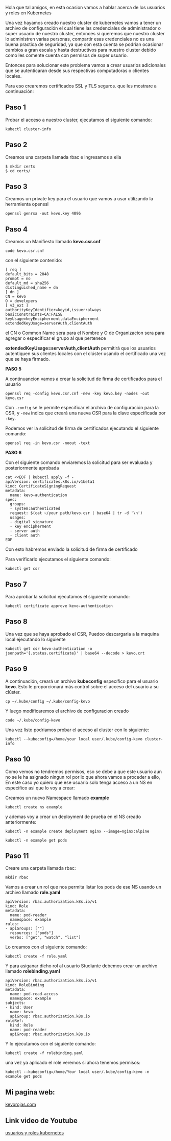 Hola que tal amigos, en esta ocasion vamos a hablar acerca de los usuarios y roles en Kubernetes

Una vez hayamos creado nuestro cluster de kubernetes vamos a tener un archivo de configuración el cual tiene las credenciales de administrador o super usuario de nuestro cluster, entonces si queremos que nuestro cluster lo administren varias personas, compartir esas credenciales no es una buena practica de seguridad, ya que con esta cuenta se podrían ocasionar cambios a gran escala y hasta destructivos para nuestro cluster debido como les comente cuenta con permisos de super usuario.

Entonces para solucionar este problema vamos a crear usuarios adicionales que se autenticaran desde sus respectivas computadoras o clientes locales.

Para eso crearemos certificados SSL y TLS seguros. que les mostrare a continuación:

## Paso 1

Probar el acceso a nuestro cluster, ejecutamos el siguiente comando:

```
kubectl cluster-info
```

## Paso 2

Creamos una carpeta llamada rbac e ingresamos a ella

```
$ mkdir certs
$ cd certs/
```

## Paso 3

Creamos un private key para el usuario que vamos a usar utilizando la herramienta openssl

```
openssl genrsa -out kevo.key 4096
```

## Paso 4

Creamos un Manifiesto llamado  **kevo.csr.cnf**

```
code kevo.csr.cnf
```

con el siguiente contenido:

```
[ req ]
default_bits = 2048
prompt = no
default_md = sha256
distinguished_name = dn
[ dn ]
CN = kevo
O = developers
[ v3_ext ]
authorityKeyIdentifier=keyid,issuer:always
basicConstraints=CA:FALSE
keyUsage=keyEncipherment,dataEncipherment
extendedKeyUsage=serverAuth,clientAuth
```

el CN o Common Name sera para el Nombre y O de Organizacion sera para agregar o especificar el grupo al que pertenece

**extendedKeyUsage=serverAuth,clientAuth** permitirá que los usuarios autentiquen sus clientes locales con el clúster usando el certificado una vez que se haya firmado.



**PASO 5**

A continuancion vamos a crear la solicitud de firma de certificados para el usuario

```
openssl req -config kevo.csr.cnf -new -key kevo.key -nodes -out kevo.csr
```

Con `-config` se le permite especificar el archivo de configuración para la CSR, y `-new` indica que creará una nueva CSR para la clave especificada por `-key`.

Podemos ver la solicitud de firma de certificados ejecutando el siguiente comando:

```
openssl req -in kevo.csr -noout -text
```

**PASO 6**

Con el siguiente comando enviaremos la solicitud para ser evaluada y posteriormente aprobada

```
cat <<EOF | kubectl apply -f -
apiVersion: certificates.k8s.io/v1beta1
kind: CertificateSigningRequest
metadata:
  name: kevo-authentication
spec:
  groups:
  - system:authenticated
  request: $(cat ~/your path/kevo.csr | base64 | tr -d '\n')
  usages:
  - digital signature
  - key encipherment
  - server auth
  - client auth
EOF
```

Con esto habremos enviado la solicitud de firma de certificado

Para verificarlo ejecutamos el siguiente comando:

```
kubectl get csr
```

## Paso 7

Para aprobar la solicitud ejecutamos el siguiente comando:

```
kubectl certificate approve kevo-authentication
```

## Paso 8

Una vez que se haya  aprobado el CSR, Puedoo descargarla a la maquina local ejecutando lo siguiente

```
kubectl get csr kevo-authentication -o jsonpath='{.status.certificate}' | base64 --decode > kevo.crt
```

## Paso 9

A continuación, creará un archivo **kubeconfig** específico para el usuario **kevo**. Esto le proporcionará más control sobre el acceso del usuario a su clúster.

```
cp ~/.kube/config ~/.kube/config-kevo
```

Y luego modificaremos el archivo de configuracion creado 

```
code ~/.kube/config-kevo
```

Una vez listo podriamos probar el acceso al cluster con lo siguiente:

```
kubectl --kubeconfig=/home/your local user/.kube/config-kevo cluster-info
```



## Paso 10

Como vemos no tendremos permisos, eso se debe a que este usuario aun no se le ha asignado ningun rol por lo que ahora vamos a proceder a ello, En este caso yo quiero que ese usuario solo tenga acceso a un NS en especifico asi que lo voy a crear:



Creamos un nuevo Namespace llamado **example**

```
kubectl create ns example
```

y ademas voy a crear un deployment de prueba en el NS creado anteriormente:

```
kubectl -n example create deployment nginx --image=nginx:alpine
```

```
kubectl -n example get pods
```

## Paso 11

Creare una carpeta llamada rbac:

```
mkdir rbac
```

Vamos a crear un rol que nos permita listar los pods de ese NS usando un archivo llamado **role.yaml**

```
apiVersion: rbac.authorization.k8s.io/v1
kind: Role
metadata:
  name: pod-reader
  namespace: example
rules:
- apiGroups: [""]
  resources: ["pods"]
  verbs: ["get", "watch", "list"]
```

Lo creamos con el siguiente comando:

```
kubectl create -f role.yaml
```

Y para asiganar dicho rol al usuario Studiante debemos crear un archivo llamado **rolebinding.yaml**

```
apiVersion: rbac.authorization.k8s.io/v1
kind: RoleBinding
metadata:
  name: pod-read-access
  namespace: example
subjects:
- kind: User
  name: kevo
  apiGroup: rbac.authorization.k8s.io
roleRef:
  kind: Role
  name: pod-reader
  apiGroup: rbac.authorization.k8s.io
```

Y lo ejecutamos con el siguiente comando:

```
kubectl create -f rolebinding.yaml 
```

una vez ya aplicado el role veremos si ahora tenemos permisos:

```
kubectl --kubeconfig=/home/Your local user/.kube/config-kevo -n example get pods
```

## Mi pagina web:

[kevorojas.com](https://kevorojas.com)

## Link video de Youtube

[usuarios y  roles kubernetes]()
